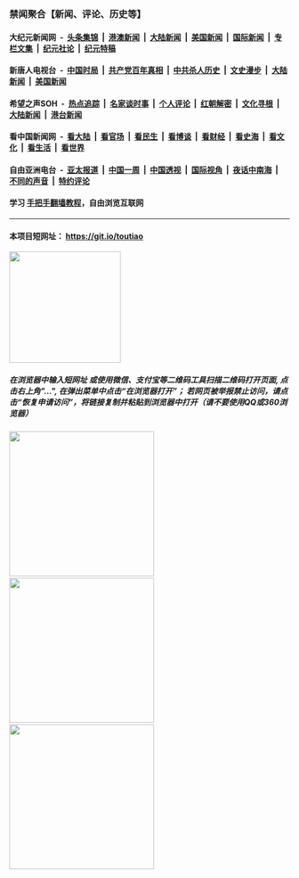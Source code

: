 ### 禁闻聚合【新闻、评论、历史等】

#### 大纪元新闻网 &nbsp;-&nbsp; [头条集锦](indexes/E头条集锦.md?t=02170102) &nbsp;|&nbsp; [港澳新闻](indexes/E港澳新闻.md?t=02170102)  &nbsp;|&nbsp; [大陆新闻](indexes/E大陆新闻.md?t=02170102) &nbsp;|&nbsp; [美国新闻](indexes/E美国新闻.md?t=02170102) &nbsp;|&nbsp; [国际新闻](indexes/E国际新闻.md?t=02170102) &nbsp;|&nbsp; [专栏文集](indexes/E专栏文集.md?t=02170102) &nbsp;|&nbsp; [纪元社论](indexes/E纪元社论.md?t=02170102) &nbsp;|&nbsp; [纪元特稿](indexes/E纪元特稿.md?t=02170102) 

#### 新唐人电视台 &nbsp;-&nbsp; [中国时局](indexes/N中国时局.md?t=02170102) &nbsp;|&nbsp; [共产党百年真相](indexes/N共产党百年真相.md?t=02170102) &nbsp;|&nbsp; [中共杀人历史](indexes/N中共杀人历史.md?t=02170102) &nbsp;|&nbsp; [文史漫步](indexes/N文史漫步.md?t=02170102) &nbsp;|&nbsp; [大陆新闻](indexes/N大陆新闻.md?t=02170102) &nbsp;|&nbsp; [美国新闻](indexes/N美国新闻.md?t=02170102)

#### 希望之声SOH &nbsp;-&nbsp; [热点追踪](indexes/H热点追踪.md?t=02170102) &nbsp;|&nbsp; [名家谈时事](indexes/H名家谈时事.md?t=02170102) &nbsp;|&nbsp; [个人评论](indexes/H个人评论.md?t=02170102)  &nbsp;|&nbsp; [红朝解密](indexes/H红朝解密.md?t=02170102) &nbsp;|&nbsp; [文化寻根](indexes/H文化寻根.md?t=02170102) &nbsp;|&nbsp; [大陆新闻](indexes/H大陆新闻.md?t=02170102) &nbsp;|&nbsp; [港台新闻](indexes/H港台新闻.md?t=02170102)

#### 看中国新闻网 &nbsp;-&nbsp; [看大陆](indexes/S看大陆.md?t=02170102) &nbsp;|&nbsp; [看官场](indexes/S看官场.md?t=02170102) &nbsp;|&nbsp; [看民生](indexes/S看民生.md?t=02170102)  &nbsp;|&nbsp; [看博谈](indexes/S看博谈.md?t=02170102) &nbsp;|&nbsp; [看财经](indexes/S看财经.md?t=02170102) &nbsp;|&nbsp; [看史海](indexes/S看史海.md?t=02170102) &nbsp;|&nbsp; [看文化](indexes/S看文化.md?t=02170102) &nbsp;|&nbsp; [看生活](indexes/S看生活.md?t=02170102) &nbsp;|&nbsp; [看世界](indexes/S看世界.md?t=02170102)

#### 自由亚洲电台 &nbsp;-&nbsp; [亚太报道](indexes/R亚太报道.md?t=02170102) &nbsp;|&nbsp; [中国一周](indexes/R中国一周.md?t=02170102) &nbsp;|&nbsp; [中国透视](indexes/R中国透视.md?t=02170102)  &nbsp;|&nbsp; [国际视角](indexes/R国际视角.md?t=02170102) &nbsp;|&nbsp; [夜话中南海](indexes/R夜话中南海.md?t=02170102) &nbsp;|&nbsp; [不同的声音](indexes/R不同的声音.md?t=02170102) &nbsp;|&nbsp; [特约评论](indexes/R特约评论.md?t=02170102)

#### 学习 [手把手翻墙教程](https://github.com/gfw-breaker/guides/wiki)，自由浏览互联网

----

#### 本项目短网址： https://git.io/toutiao
<img src="https://raw.githubusercontent.com/gfw-breaker/banned-news/master/scripts/img/qr.png" width="200px"/>  

##### 在浏览器中输入短网址 或使用微信、支付宝等二维码工具扫描二维码打开页面, 点击右上角"...", 在弹出菜单中点击“在浏览器打开”； 若网页被举报禁止访问，请点击“恢复申请访问”，将链接复制并粘贴到浏览器中打开（请不要使用QQ或360浏览器）

<img src="https://raw.githubusercontent.com/gfw-breaker/banned-news/master/scripts/img/1.png" width="260px"/> &nbsp; <img src="https://raw.githubusercontent.com/gfw-breaker/banned-news/master/scripts/img/2.png" width="260px"/> &nbsp; <img src="https://raw.githubusercontent.com/gfw-breaker/banned-news/master/scripts/img/3.png" width="260px"/>
